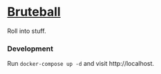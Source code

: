 # [Bruteball][]

Roll into stuff.

### Development

Run `docker-compose up -d` and visit http://localhost.

[Bruteball]: https://www.bruteball.com
